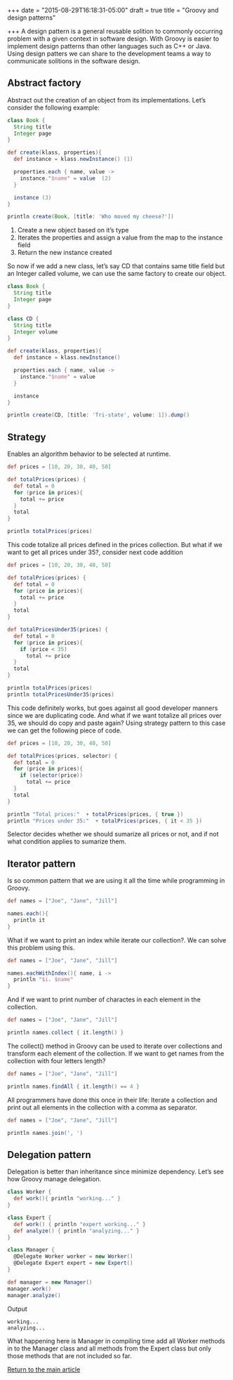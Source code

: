 +++
date = "2015-08-29T16:18:31-05:00"
draft = true
title = "Groovy and design patterns"

+++
A design pattern is a general reusable solition to commonly occurring problem with a given context in software design. With Groovy is easier to implement design patterns than other languages such as C++ or Java. Using design patters we can share to the development teams a way to communicate solitions in the software design.

## Abstract factory
Abstract out the creation of an object from its implementations. Let’s consider the following example:

```groovy
class Book {
  String title
  Integer page
}

def create(klass, properties){
  def instance = klass.newInstance() (1)

  properties.each { name, value ->
    instance."$name" = value  (2)
  }

  instance (3)
}

println create(Book, [title: 'Who moved my cheese?'])
```

1. Create a new object based on it’s type
2. Iterates the properties and assign a value from the map to the instance field
3. Return the new instance created

So now if we add a new class, let’s say CD that contains same title field but an Integer called volume, we can use the same factory to create our object.

```groovy
class Book {
  String title
  Integer page
}

class CD {
  String title
  Integer volume
}

def create(klass, properties){
  def instance = klass.newInstance()

  properties.each { name, value ->
    instance."$name" = value
  }

  instance
}

println create(CD, [title: 'Tri-state', volume: 1]).dump()
```

## Strategy
Enables an algorithm behavior to be selected at runtime.

```groovy
def prices = [10, 20, 30, 40, 50]

def totalPrices(prices) {
  def total = 0
  for (price in prices){
    total += price
  }
  total
}

println totalPrices(prices)
```

This code totalize all prices defined in the prices collection. But what if we want to get all prices under 35?, consider next code addition

```groovy
def prices = [10, 20, 30, 40, 50]

def totalPrices(prices) {
  def total = 0
  for (price in prices){
    total += price
  }
  total
}

def totalPricesUnder35(prices) {
  def total = 0
  for (price in prices){
    if (price < 35)
      total += price
  }
  total
}

println totalPrices(prices)
println totalPricesUnder35(prices)
```

This code definitely works, but goes against all good developer manners since we are duplicating code. And what if we want totalize all prices over 35, we should do copy and paste again? Using strategy pattern to this case we can get the following piece of code.

```groovy
def prices = [10, 20, 30, 40, 50]

def totalPrices(prices, selector) {
  def total = 0
  for (price in prices){
    if (selector(price))
      total += price
  }
  total
}

println "Total prices:"  + totalPrices(prices, { true })
println "Prices under 35:"  + totalPrices(prices, { it < 35 })
```

Selector decides whether we should sumarize all prices or not, and if not what condition applies to sumarize them.

## Iterator pattern
Is so common pattern that we are using it all the time while programming in Groovy.

```groovy
def names = ["Joe", "Jane", "Jill"]

names.each(){
  println it
}
```

What if we want to print an index while iterate our collection?. We can solve this problem using this.

```groovy
def names = ["Joe", "Jane", "Jill"]

names.eachWithIndex(){ name, i ->
  println "$i. $name"
}
```

And if we want to print number of charactes in each element in the collection.

```groovy
def names = ["Joe", "Jane", "Jill"]

println names.collect { it.length() }
```

The collect() method in Groovy can be used to iterate over collections and transform each element of the collection. If we want to get names from the collection with four letters length?

```groovy
def names = ["Joe", "Jane", "Jill"]

println names.findAll { it.length() == 4 }
```

All programmers have done this once in their life: Iterate a collection and print out all elements in the collection with a comma as separator.

```groovy
def names = ["Joe", "Jane", "Jill"]

println names.join(', ')
```

## Delegation pattern
Delegation is better than inheritance since minimize dependency. Let’s see how Groovy manage delegation.

```groovy
class Worker {
  def work(){ println "working..." }
}

class Expert {
  def work() { println "expert working..." }
  def analyze() { println "analyzing..." }
}

class Manager {
  @Delegate Worker worker = new Worker()
  @Delegate Expert expert = new Expert()
}

def manager = new Manager()
manager.work()
manager.analyze()
```

Output

```
working...
analyzing...
```

What happening here is Manager in compiling time add all Worker methods in to the Manager class and all methods from the Expert class but only those methods that are not included so far.

[Return to the main article](/techtalk/groovy)
